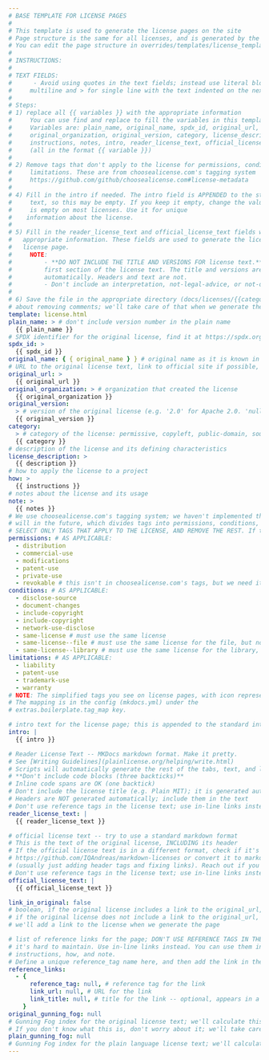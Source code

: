 ```yaml
---
# BASE TEMPLATE FOR LICENSE PAGES
#
# This template is used to generate the license pages on the site
# Page structure is the same for all licenses, and is generated by the scripts
# You can edit the page structure in overrides/templates/license_template.jinja
#
# INSTRUCTIONS:
#
# TEXT FIELDS:
#      - Avoid using quotes in the text fields; instead use literal blocks (| for
#     multiline and > for single line with the text indented on the next line)
#
# Steps:
# 1) replace all {{ variables }} with the appropriate information
#     You can use find and replace to fill the variables in this template
#     Variables are: plain_name, original_name, spdx_id, original_url,
#     original_organization, original_version, category, license_description,
#     instructions, notes, intro, reader_license_text, official_license_text
#     (all in the format {{ variable }})
#
# 2) Remove tags that don't apply to the license for permissions, conditions,
#     limitations. These are from choosealicense.com's tagging system
#     https://github.com/github/choosealicense.com#license-metadata
#
# 4) Fill in the intro if needed. The intro field is APPENDED to the standard intro
#     text, so this may be empty. If you keep it empty, change the value to `null`. It
#     is empty on most licenses. Use it for unique
#    information about the license.
#
# 5) Fill in the reader_license_text and official_license_text fields with the
#   appropriate information. These fields are used to generate the license tabs on the
#   license page.
#     NOTE:
#         - **DO NOT INCLUDE THE TITLE AND VERSIONS FOR license text.** Start with the
#         first section of the license text. The title and versions are generated
#         automatically. Headers and text are not.
#         - Don't include an interpretation, not-legal-advice, or not-official section; #           those are generated automatically.
#
# 6) Save the file in the appropriate directory (docs/licenses/{{category}}/{spdx-id}}/# index.md. Don't worry
# about removing comments; we'll take care of that when we generate the license page.
template: license.html
plain_name: > # don't include version number in the plain name
  {{ plain_name }}
# SPDX identifier for the original license, find it at https://spdx.org/licenses/
spdx_id: >
  {{ spdx_id }}
original_name: { { original_name } } # original name as it is known in the SPDX database
# URL to the original license text, link to official site if possible, otherwise link to the SPDX page
original_url: >
  {{ original_url }}
original_organization: > # organization that created the license
  {{ original_organization }}
original_version:
  > # version of the original license (e.g. '2.0' for Apache 2.0. 'null' if there is no versioning)
  {{ original_version }}
category:
  > # category of the license: permissive, copyleft, public-domain, source-available, proprietary
  {{ category }}
# description of the license and its defining characteristics
license_description: >
  {{ description }}
# how to apply the license to a project
how: >
  {{ instructions }}
# notes about the license and its usage
note: >
  {{ notes }}
# We use choosealicense.com's tagging system; we haven't implemented this yet, but we
# will in the future, which divides tags into permissions, conditions, and limitations
# SELECT ONLY TAGS THAT APPLY TO THE LICENSE, AND REMOVE THE REST. If the license is already on the site, please use the same tags as the existing license.
permissions: # AS APPLICABLE:
  - distribution
  - commercial-use
  - modifications
  - patent-use
  - private-use
  - revokable # this isn't in choosealicense.com's tags, but we need it because we have proprietary licenses
conditions: # AS APPLICABLE:
  - disclose-source
  - document-changes
  - include-copyright
  - include-copyright
  - network-use-disclose
  - same-license # must use the same license
  - same-license--file # must use the same license for the file, but not the project
  - same-license--library # must use the same license for the library, but not the project
limitations: # AS APPLICABLE:
  - liability
  - patent-use
  - trademark-use
  - warranty
# NOTE: The simplified tags you see on license pages, with icon representations are added in the build process automatically. They are appended based on permissions, conditions, limitations
# The mapping is in the config (mkdocs.yml) under the
# extras.boilerplate.tag_map key.

# intro text for the license page; this is appended to the standard intro text. Optional and usually empty; if empty, change to `null`
intro: |
  {{ intro }}

# Reader License Text -- MKDocs markdown format. Make it pretty.
# See [Writing Guidelines](plainlicense.org/helping/write.html)
# Scripts will automatically generate the rest of the tabs, text, and links
# **Don't include code blocks (three backticks)**
# Inline code spans are OK (one backtick)
# Don't include the license title (e.g. Plain MIT); it is generated automatically
# Headers are NOT generated automatically; include them in the text
# Don't use reference tags in the license text; use in-line links instead
reader_license_text: |
  {{ reader_license_text }}

# official license text -- try to use a standard markdown format
# This is the text of the original license, INCLUDING its header
# If the official license text is in a different format, check if it's at
# https://github.com/IQAndreas/markdown-licenses or convert it to markdown by hand
# (usually just adding header tags and fixing links). Reach out if you need help.
# Don't use reference tags in the license text; use in-line links instead
official_license_text: |
  {{ official_license_text }}

link_in_original: false
# boolean, if the original license includes a link to the original_url, set to true
# if the original license does not include a link to the original_url, set to false;
# we'll add a link to the license when we generate the page

# list of reference links for the page; DON'T USE REFERENCE TAGS IN THE LICENSE TEXT --
# it's hard to maintain. Use in-line links instead. You can use them in the intro,
# instructions, how, and note.
# Define a unique reference_tag name here, and then add the link in the text (not license text!) using the reference_tag, like so: [Learn more about this awesome thing][my_unique_reference_tag]
reference_links:
  - {
      reference_tag: null, # reference tag for the link
      link_url: null, # URL for the link
      link_title: null, # title for the link -- optional, appears in a tooltip. We use the link text if you don't provide a title
    }
original_gunning_fog: null
# Gunning Fog index for the original license text; we'll calculate this when we generate the page
# If you don't know what this is, don't worry about it; we'll take care of it
plain_gunning_fog: null
# Gunning Fog index for the plain language license text; we'll calculate this when we generate the page
---
```

